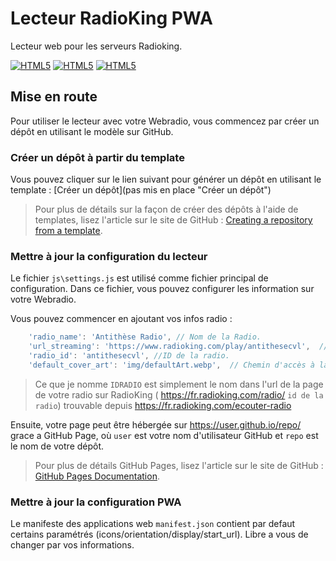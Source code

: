 # Lecteur RadioKing PWA
Lecteur web pour les serveurs Radioking.

[![HTML5](https://img.shields.io/badge/HTML-FF4500?style=for-the-badge&logo=html5&logoColor=white)](#) [![HTML5](https://img.shields.io/badge/CSS-0077B5?&style=for-the-badge&logo=css3&logoColor=white)](#) [![HTML5](https://img.shields.io/badge/JavaScript-323330?style=for-the-badge&logo=javascript&logoColor=F7DF1E)](#)
## Mise en route
Pour utiliser le lecteur avec votre Webradio, vous commencez par créer un dépôt en utilisant le modèle sur GitHub.
### Créer un dépôt à partir du template
Vous pouvez cliquer sur le lien suivant pour générer un dépôt en utilisant le template : [Créer un dépôt](pas mis en place "Créer un dépôt")
> Pour plus de détails sur la façon de créer des dépôts à l'aide de templates, lisez l'article sur le site de GitHub : [Creating a repository from a template](https://docs.github.com/en/repositories/creating-and-managing-repositories/creating-a-repository-from-a-template "Creating a repository from a template").

### Mettre à jour la configuration du lecteur
Le fichier `js\settings.js` est utilisé comme fichier principal de configuration. Dans ce fichier, vous pouvez configurer les information sur votre Webradio.

Vous pouvez commencer en ajoutant vos infos radio :
```javascript
	'radio_name': 'Antithèse Radio', // Nom de la Radio.
	'url_streaming': 'https://www.radioking.com/play/antithesecvl',  // URL du flux, eg: https://www.radioking.com/play/IDRADIO
	'radio_id': 'antithesecvl', //ID de la radio.
	'default_cover_art': 'img/defaultArt.webp',  // Chemin d'accès à la couverture par défaut.
```
> Ce que je nomme `IDRADIO` est simplement le nom dans l'url de la page de votre radio sur RadioKing
( https://fr.radioking.com/radio/ `id de la radio`) trouvable depuis https://fr.radioking.com/ecouter-radio

Ensuite, votre page peut être hébergée sur https://user.github.io/repo/ grace a GitHub Page, où `user` est votre nom d'utilisateur GitHub et `repo` est le nom de votre dépôt.
> Pour plus de détails GitHub Pages, lisez l'article sur le site de GitHub : [GitHub Pages Documentation](https://docs.github.com/en/pages "GitHub Pages Documentation").

### Mettre à jour la configuration PWA
Le manifeste des applications web `manifest.json` contient par defaut certains paramétrés (icons/orientation/display/start_url). Libre a vous de changer par vos informations.
